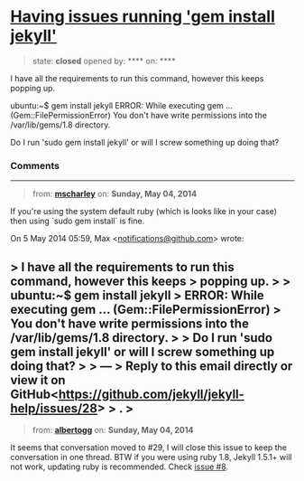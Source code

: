 # [Having issues running &#x27;gem install jekyll&#x27;](https://github.com/jekyll/jekyll-help/issues/28)

> state: **closed** opened by: **** on: ****

I have all the requirements to run this command, however this keeps popping up.

ubuntu:~$ gem install jekyll
ERROR:  While executing gem ... (Gem::FilePermissionError)
    You don&#x27;t have write permissions into the /var/lib/gems/1.8 directory.

Do I run &#x27;sudo gem install jekyll&#x27; or will I screw something up doing that?

### Comments

---
> from: [**mscharley**](https://github.com/jekyll/jekyll-help/issues/28#issuecomment-42144262) on: **Sunday, May 04, 2014**

If you&#x27;re using the system default ruby (which is looks like in your case)
then using &#x60;sudo gem install&#x60; is fine.


On 5 May 2014 05:59, Max &lt;notifications@github.com&gt; wrote:

&gt; I have all the requirements to run this command, however this keeps
&gt; popping up.
&gt;
&gt; ubuntu:~$ gem install jekyll
&gt; ERROR: While executing gem ... (Gem::FilePermissionError)
&gt; You don&#x27;t have write permissions into the /var/lib/gems/1.8 directory.
&gt;
&gt; Do I run &#x27;sudo gem install jekyll&#x27; or will I screw something up doing that?
&gt;
&gt; —
&gt; Reply to this email directly or view it on GitHub&lt;https://github.com/jekyll/jekyll-help/issues/28&gt;
&gt; .
&gt;
---
> from: [**albertogg**](https://github.com/jekyll/jekyll-help/issues/28#issuecomment-42151219) on: **Sunday, May 04, 2014**

It seems that conversation moved to #29, I will close this issue to keep the conversation in one thread. BTW if you were using ruby 1.8, Jekyll 1.5.1+ will not work, updating ruby is recommended. Check [issue #8](https://github.com/jekyll/jekyll-help/issues/8).
